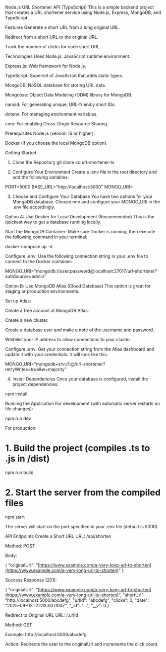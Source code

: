 Node.js URL Shortener API (TypeScript)
This is a simple backend project that creates a URL shortener service using Node.js, Express, MongoDB, and TypeScript.

Features
Generate a short URL from a long original URL.

Redirect from a short URL to the original URL.

Track the number of clicks for each short URL.

Technologies Used
Node.js: JavaScript runtime environment.

Express.js: Web framework for Node.js.

TypeScript: Superset of JavaScript that adds static types.

MongoDB: NoSQL database for storing URL data.

Mongoose: Object Data Modeling (ODM) library for MongoDB.

nanoid: For generating unique, URL-friendly short IDs.

dotenv: For managing environment variables.

cors: For enabling Cross-Origin Resource Sharing.

Prerequisites
Node.js (version 16 or higher).

Docker (if you choose the local MongoDB option).

Getting Started
1. Clone the Repository
git clone <repository-url>
cd url-shortener-ts

2. Configure Your Environment
Create a .env file in the root directory and add the following variables:

PORT=5000
BASE_URL="http://localhost:5000"
MONGO_URI=

3. Choose and Configure Your Database
You have two options for your MongoDB database. Choose one and configure your MONGO_URI in the .env file accordingly.

Option A: Use Docker for Local Development (Recommended)
This is the quickest way to get a database running locally.

Start the MongoDB Container:
Make sure Docker is running, then execute the following command in your terminal:

docker-compose up -d

Configure .env:
Use the following connection string in your .env file to connect to the Docker container:

MONGO_URI="mongodb://user:password@localhost:27017/url-shortener?authSource=admin"

Option B: Use MongoDB Atlas (Cloud Database)
This option is great for staging or production environments.

Set up Atlas:

Create a free account at MongoDB Atlas.

Create a new cluster.

Create a database user and make a note of the username and password.

Whitelist your IP address to allow connections to your cluster.

Configure .env:
Get your connection string from the Atlas dashboard and update it with your credentials. It will look like this:

MONGO_URI="mongodb+srv://<user>:<password>@<cluster-url>/url-shortener?retryWrites=true&w=majority"

4. Install Dependencies
Once your database is configured, install the project dependencies:

npm install

Running the Application
For development (with automatic server restarts on file changes):

npm run dev

For production:

# 1. Build the project (compiles .ts to .js in /dist)
npm run build

# 2. Start the server from the compiled files
npm start

The server will start on the port specified in your .env file (default is 5000).

API Endpoints
Create a Short URL
URL: /api/shorten

Method: POST

Body:

{
  "originalUrl": "[https://www.example.com/a-very-long-url-to-shorten](https://www.example.com/a-very-long-url-to-shorten)"
}

Success Response (201):

{
  "originalUrl": "[https://www.example.com/a-very-long-url-to-shorten](https://www.example.com/a-very-long-url-to-shorten)",
  "shortUrl": "http://localhost:5000/abcdefg",
  "urlId": "abcdefg",
  "clicks": 0,
  "date": "2025-09-03T22:13:00.000Z",
  "_id": "...",
  "__v": 0
}

Redirect to Original URL
URL: /:urlId

Method: GET

Example: http://localhost:5000/abcdefg

Action: Redirects the user to the originalUrl and increments the click count.